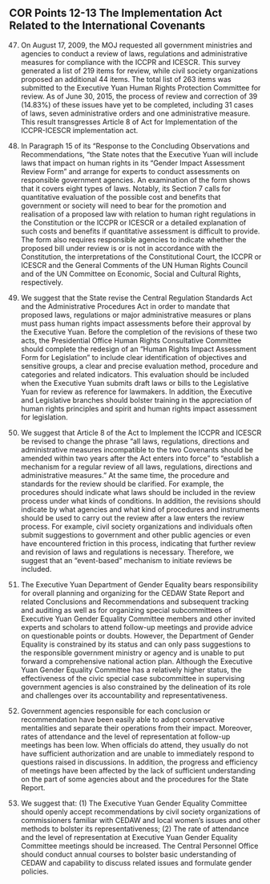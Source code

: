 ## COR Points 12-13 The Implementation Act Related to the International Covenants

<ol start="47">
  <li><p>On August 17, 2009, the MOJ requested all government ministries and agencies to conduct a review of laws, regulations and administrative measures for compliance with the ICCPR and ICESCR. This survey generated a list of 219 items for review, while civil society organizations proposed an additional 44 items. The total list of 263 items was submitted to the Executive Yuan Human Rights Protection Committee for review. As of June 30, 2015, the process of review and correction of 39 (14.83%) of these issues have yet to be completed, including 31 cases of laws, seven administrative orders and one administrative measure. This result transgresses Article 8 of Act for Implementation of the ICCPR-ICESCR implementation act.</p></li>

  <li><p>In Paragraph 15 of its “Response to the Concluding Observations and Recommendations, “the State notes that the Executive Yuan will include laws that impact on human rights in its “Gender Impact Assessment Review Form” and arrange for experts to conduct assessments on responsible government agencies. An examination of the form shows that it covers eight types of laws. Notably, its Section 7 calls for quantitative evaluation of the possible cost and benefits that government or society will need to bear for the promotion and realisation of a proposed law with relation to human right regulations in the Constitution or the ICCPR or ICESCR or a detailed explanation of such costs and benefits if quantitative assessment is difficult to provide. The form also requires responsible agencies to indicate whether the proposed bill under review is or is not in accordance with the Constitution, the interpretations of the Constitutional Court, the ICCPR or ICESCR and the General Comments of the UN Human Rights Council and of the UN Committee on Economic, Social and Cultural Rights, respectively.</p></li>

  <li><p>We suggest that the State revise the Central Regulation Standards Act and the Administrative Procedures Act in order to mandate that proposed laws, regulations or major administrative measures or plans must pass human rights impact assessments before their approval by the Executive Yuan. Before the completion of the revisions of these two acts, the Presidential Office Human Rights Consultative Committee should complete the redesign of an “Human Rights Impact Assessment Form for Legislation” to include clear identification of objectives and sensitive groups, a clear and precise evaluation method, procedure and categories and related indicators. This evaluation should be included when the Executive Yuan submits draft laws or bills to the Legislative Yuan for review as reference for lawmakers. In addition, the Executive and Legislative branches should bolster training in the appreciation of human rights principles and spirit and human rights impact assessment for legislation.</p></li>

  <li><p>We suggest that Article 8 of the Act to Implement the ICCPR and ICESCR be revised to change the phrase “all laws, regulations, directions and administrative measures incompatible to the two Covenants should be amended within two years after the Act enters into force” to “establish a mechanism for a regular review of all laws, regulations, directions and administrative measures.” At the same time, the procedure and standards for the review should be clarified. For example, the procedures should indicate what laws should be included in the review process under what kinds of conditions. In addition, the revisions should indicate by what agencies and what kind of procedures and instruments should be used to carry out the review after a law enters the review process. For example, civil society organizations and individuals often submit suggestions to government and other public agencies or even have encountered friction in this process, indicating that further review and revision of laws and regulations is necessary. Therefore, we suggest that an “event-based” mechanism to initiate reviews be included.</p></li>

  <li><p>The Executive Yuan Department of Gender Equality bears responsibility for overall planning and organizing for the CEDAW State Report and related Conclusions and Recommendations and subsequent tracking and auditing as well as for organizing special subcommittees of Executive Yuan Gender Equality Committee members and other invited experts and scholars to attend follow-up meetings and provide advice on questionable points or doubts. However, the Department of Gender Equality is constrained by its status and can only pass suggestions to the responsible government ministry or agency and is unable to put forward a comprehensive national action plan. Although the Executive Yuan Gender Equality Committee has a relatively higher status, the effectiveness of the civic special case subcommittee in supervising government agencies is also constrained by the delineation of its role and challenges over its accountability and representativeness.</p></li>

  <li><p>Government agencies responsible for each conclusion or recommendation have been easily able to adopt conservative mentalities and separate their operations from their impact. Moreover, rates of attendance and the level of representation at follow-up meetings has been low. When officials do attend, they usually do not have sufficient authorization and are unable to immediately respond to questions raised in discussions. In addition, the progress and efficiency of meetings have been affected by the lack of sufficient understanding on the part of some agencies about and the procedures for the State Report.</p></li>

  <li><p>We suggest that: (1) The Executive Yuan Gender Equality Committee should openly accept recommendations by civil society organizations of commissioners familiar with CEDAW and local women’s issues and other methods to bolster its representativeness; (2) The rate of attendance and the level of representation at Executive Yuan Gender Equality Committee meetings should be increased. The Central Personnel Office should conduct annual courses to bolster basic understanding of CEDAW and capability to discuss related issues and formulate gender policies.</p></li>
</ol>
